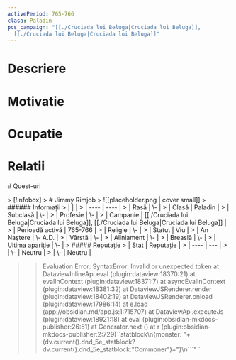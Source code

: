 ```yaml
---
activePeriod: 765-766
clasa: Paladin
pcs_campaign: "[[./Cruciada lui Beluga|Cruciada lui Beluga]],
  [[./Cruciada lui Beluga|Cruciada lui Beluga]]"
---
```

# Descriere
# Motivatie
# Ocupatie
# Relatii
<div><ul class="dataview list-view-ul"></ul></div>
# Quest-uri 
<div><ul class="dataview list-view-ul"></ul></div>
> [!infobox]
> # Jimmy Rimjob
> ![[placeholder.png | cover small]]
> ###### Informații
> |  |   |
> | ---- | ---- |
> | Rasă | \- |
> | Clasă | Paladin |
> | Subclasă | \- |
> | Profesie | \- |
> | Campanie |  [[./Cruciada lui Beluga|Cruciada lui Beluga]], [[./Cruciada lui Beluga|Cruciada lui Beluga]] |
> | Perioadă activă |  765-766 |
> | Religie |  \- |
> | Statut | Viu | 
> | An Naștere | \- A.D. |
> | Vârstă | \- |
> | Aliniament | \- |
> | Breaslă | \- |
> | Ultima apariție | \- |
> ##### Reputație
> | Stat |  Reputație |
> | ---- |  --- |
> | \- |  Neutru |
> | \- |  Neutru |


>>
>>Evaluation Error: SyntaxError: Invalid or unexpected token
    at DataviewInlineApi.eval (plugin:dataview:18370:21)
    at evalInContext (plugin:dataview:18371:7)
    at asyncEvalInContext (plugin:dataview:18381:32)
    at DataviewJSRenderer.render (plugin:dataview:18402:19)
    at DataviewJSRenderer.onload (plugin:dataview:17986:14)
    at e.load (app://obsidian.md/app.js:1:715707)
    at DataviewApi.executeJs (plugin:dataview:18921:18)
    at eval (plugin:obsidian-mkdocs-publisher:26:51)
    at Generator.next (<anonymous>)
    at r (plugin:obsidian-mkdocs-publisher:2:729)``statblock\n{monster: "+(dv.current().dnd_5e_statblock?dv.current().dnd_5e_statblock:"Commoner")+"}\n```" `

